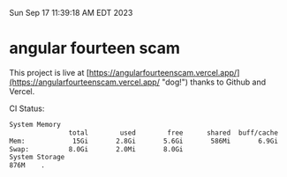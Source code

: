 Sun Sep 17 11:39:18 AM EDT 2023

# angular fourteen scam


This project is live at [https://angularfourteenscam.vercel.app/](https://angularfourteenscam.vercel.app/ "dog!") thanks to Github and Vercel.

CI Status: 

```bash
System Memory
               total        used        free      shared  buff/cache   available
Mem:            15Gi       2.8Gi       5.6Gi       586Mi       6.9Gi        11Gi
Swap:          8.0Gi       2.0Mi       8.0Gi
System Storage
876M	.
```
```bash
